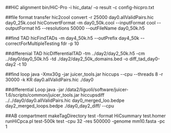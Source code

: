 ##HiC alignment 
bin/HiC-Pro -i hic_data/ -o result -c config-hicpro.txt

##file format transfer
hic2cool convert -r 25000 day0.allValidPairs.hic day0_25k.cool 
hicConvertFormat  -m day0_50k.cool --inputFormat cool --outputFormat h5 --resolutions 50000 --outFileName day0_50k.h5 

##find TAD 
hicFindTADs -m day4_50k.h5 --outPrefix day4_50k --correctForMultipleTesting fdr -p 10

##differenial TAD
hicDifferentialTAD -tm ../day2/day2_50k.h5 -cm ../day0/day0_50k.h5 -td ./day2/day2_50k_domains.bed -o diff_tad_day0-day2 -t 10 

##find loop
java -Xmx30g -jar juicer_tools.jar hiccups --cpu --threads 8 -r 30000 -k KR day0.allValidPairs.hic ./day0

##differential Loop
java -jar /data2/liguoli/software/juicer-1.6/scripts/common/juicer_tools.jar hiccupsdiff ../../day0/day0.allValidPairs.hic day0_merged_loo.bedpe day2_merged_loops.bedpe ./day0_day2_diff/ --cpu

##AB compartment
makeTagDirectory test -format HiCsummary test.homer
runHiCpca.pl test-500k test -cpu 32 -res 500000 -genome mm10.fasta -pc 1
